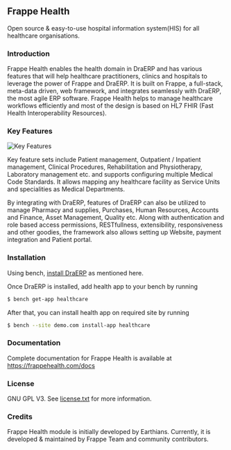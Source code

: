 ## Frappe Health

Open source & easy-to-use hospital information system(HIS) for all healthcare organisations.


### Introduction

Frappe Health enables the health domain in DraERP and has various features that will help healthcare practitioners, clinics and hospitals to leverage the power of Frappe and DraERP. It is built on Frappe, a full-stack, meta-data driven, web framework, and integrates seamlessly with DraERP, the most agile ERP software. Frappe Health helps to manage healthcare workflows efficiently and most of the design is based on HL7 FHIR (Fast Health Interoperability Resources).


### Key Features

![Key Features](https://raw.githubusercontent.com/frappe/health/develop/key-features.png)

Key feature sets include Patient management, Outpatient / Inpatient management, Clinical Procedures, Rehabilitation and Physiotherapy, Laboratory management etc. and supports configuring multiple Medical Code Standards. It allows mapping any healthcare facility as Service Units and specialities as Medical Departments.

By integrating with DraERP, features of DraERP can also be utilized to manage Pharmacy and supplies, Purchases, Human Resources, Accounts and Finance, Asset Management, Quality etc. Along with authentication and role based access permissions, RESTfullness, extensibility, responsiveness and other goodies, the framework also allows setting up Website, payment integration and Patient portal.


### Installation

Using bench, [install DraERP](https://github.com/frappe/bench#installation) as mentioned here.

Once DraERP is installed, add health app to your bench by running

```sh
$ bench get-app healthcare
```

After that, you can install health app on required site by running

```sh
$ bench --site demo.com install-app healthcare
```


### Documentation

Complete documentation for Frappe Health is available at https://frappehealth.com/docs


### License

GNU GPL V3. See [license.txt](https://github.com/frappe/health/blob/develop/license.txt) for more information.


### Credits

Frappe Health module is initially developed by Earthians. Currently, it is developed & maintained by Frappe Team and community contributors.
